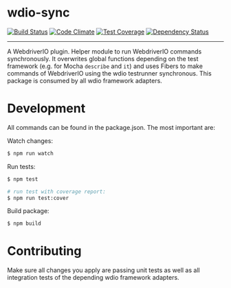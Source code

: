 wdio-sync
=========

[![Build Status](https://travis-ci.org/webdriverio/wdio-sync.svg?branch=master)](https://travis-ci.org/webdriverio/wdio-sync) [![Code Climate](https://codeclimate.com/github/webdriverio/wdio-sync/badges/gpa.svg)](https://codeclimate.com/github/webdriverio/wdio-sync) [![Test Coverage](https://codeclimate.com/github/webdriverio/wdio-sync/badges/coverage.svg)](https://codeclimate.com/github/webdriverio/wdio-sync/coverage) [![Dependency Status](https://www.versioneye.com/user/projects/58ba933101b5b7004a7b5b8d/badge.svg?style=flat-square)](https://www.versioneye.com/user/projects/58ba933101b5b7004a7b5b8d)

***

A WebdriverIO plugin. Helper module to run WebdriverIO commands synchronously. It overwrites global functions depending on the test framework (e.g. for Mocha `describe` and `it`) and uses Fibers to make commands of WebdriverIO using the wdio testrunner synchronous. This package is consumed by all wdio framework adapters.

# Development

All commands can be found in the package.json. The most important are:

Watch changes:

```sh
$ npm run watch
```

Run tests:

```sh
$ npm test

# run test with coverage report:
$ npm run test:cover
```

Build package:

```sh
$ npm build
```

# Contributing

Make sure all changes you apply are passing unit tests as well as all integration tests of the depending wdio framework adapters.
